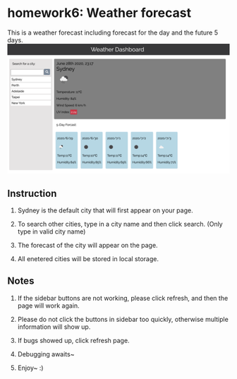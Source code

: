 # homework6: Weather forecast
This is a weather forecast including forecast for the day and the future 5 days.
![img](./Assets/screencap.png)

## Instruction
1. Sydney is the default city that will first appear on your page.

2. To search other cities, type in a city name and then click search.
   (Only type in valid city name)

3. The forecast of the city will appear on the page.

4. All enetered cities will be stored in local storage.


## Notes
1. If the sidebar buttons are not working, please click refresh, and then the page will work again.

2. Please do not click the buttons in sidebar too quickly, otherwise multiple information will show up. 

3. If bugs showed up, click refresh page.

4. Debugging awaits~

5. Enjoy~ :)
